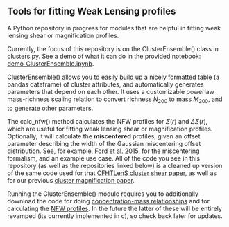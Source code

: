 ## Tools for fitting Weak Lensing profiles

A Python repository in progress for modules that are helpful in
fitting weak lensing shear or magnification profiles.

Currently, the focus of this repository is on the ClusterEnsemble()
class in clusters.py. See a demo of what it can do in the provided
notebook: [demo_ClusterEnsemble.ipynb](https://github.com/jesford/wl-profile/blob/master/demo_ClusterEnsemble.ipynb).

ClusterEnsemble() allows you to easily build up a nicely
formatted table (a pandas dataframe) of cluster attributes, and
automatically generates parameters that depend on each other. It uses
a customizable powerlaw mass-richness scaling relation to convert richness
$N$<sub>200</sub> to mass $M$<sub>200</sub>, and to generate other parameters.

The calc_nfw() method calculates the NFW profiles for $\Sigma(r)$ and
$\Delta\Sigma(r)$, which are useful for fitting weak lensing shear or
magnification profiles. Optionally, it will calculate the **miscentered**
profiles, given an offset parameter describing the width of the
Gaussian miscentering offset distribution. See, for example, 
[Ford et al. 2015](http://arxiv.org/abs/1409.3571), for the
miscentering formalism, and an example use case. All of the code you
see in this repository (as well as the repositories linked below) is a
cleaned up version of the same code used for that
[CFHTLenS cluster shear paper](http://arxiv.org/abs/1409.3571), as
well as for our previous [cluster magnification paper](http://arxiv.org/abs/1310.2295).

Running the ClusterEnsemble() module requires you to additionally
download the code for doing
[concentration-mass relationships](https://github.com/jesford/cofm)
and for calculating the
[NFW profiles](https://github.com/jesford/smd_nfw). In the future the
latter of these will be entirely revamped (its currently implemented in
c), so check back later for updates.
